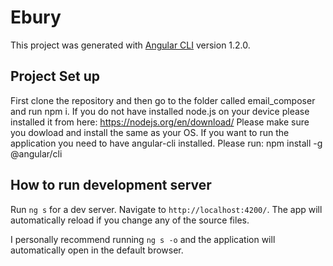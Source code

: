 # Ebury

This project was generated with [Angular CLI](https://github.com/angular/angular-cli) version 1.2.0.

## Project Set up
First clone the repository and then go to the folder called email_composer and run npm i.
If you do not have installed node.js on your device please installed it from here: https://nodejs.org/en/download/
Please make sure you dowload and install the same as your OS.
If you want to run the application you need to have angular-cli installed. 
Please run: npm install -g @angular/cli
## How to run development server

Run `ng s` for a dev server. Navigate to `http://localhost:4200/`. The app will automatically reload if you change any of the source files. 

I personally recommend running `ng s -o` and the application will automatically open in the default browser. 
